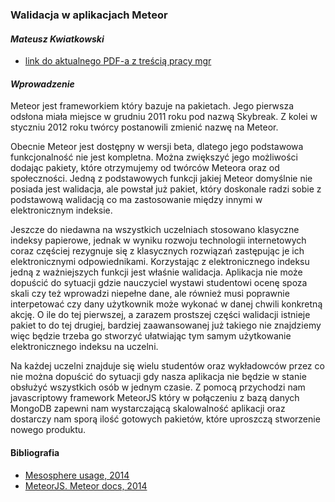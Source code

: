 ### Walidacja w aplikacjach Meteor
#### *Mateusz Kwiatkowski*

* [link do aktualnego PDF-a z treścią pracy mgr](https://github.com/Flover/praca_magisterska/raw/master/magisterka.pdf)

#### *Wprowadzenie*
Meteor jest frameworkiem który bazuje na pakietach. Jego pierwsza odsłona miała miejsce w grudniu 2011 roku pod nazwą Skybreak.
Z kolei w styczniu 2012 roku twórcy postanowili zmienić nazwę na Meteor.

Obecnie Meteor jest dostępny w wersji beta, dlatego jego
podstawowa funkcjonalność nie jest kompletna. Można zwiększyć jego możliwości dodając pakiety, które otrzymujemy
od twórców Meteora oraz od społeczności.
Jedną z podstawowych funkcji jakiej Meteor domyślnie nie posiada jest walidacja, ale powstał już pakiet, który doskonale radzi
sobie z podstawową walidacją co ma zastosowanie między innymi w elektronicznym indeksie.

Jeszcze do niedawna na wszystkich uczelniach stosowano klasyczne indeksy
papierowe, jednak w wyniku rozwoju technologii internetowych coraz częściej
rezygnuje się z klasycznych rozwiązań zastępując je ich elektronicznymi odpowiednikami.
Korzystając z elektronicznego indeksu jedną z ważniejszych funkcji jest właśnie walidacja. Aplikacja nie może dopuścić do
sytuacji gdzie nauczyciel wystawi studentowi ocenę spoza skali czy też wprowadzi niepełne dane, ale również musi
poprawnie interpetować czy dany użytkownik może wykonać w danej chwili konkretną akcję. O ile do tej pierwszej, a zarazem prostszej części
walidacji istnieje pakiet to do tej drugiej, bardziej zaawansowanej już takiego nie znajdziemy więc będzie trzeba go stworzyć ułatwiając tym samym
użytkowanie elektronicznego indeksu na uczelni.

Na każdej uczelni znajduje się wielu studentów oraz wykładowców przez co nie można dopuścić do sytuacji gdy nasza
aplikacja nie będzie w stanie obsłużyć wszystkich osób w jednym czasie. Z pomocą przychodzi nam javascriptowy
framework MeteorJS który w połączeniu z bazą danych MongoDB zapewni nam wystarczającą skalowalność
aplikacji oraz dostarczy nam sporą ilość gotowych pakietów, które uproszczą stworzenie nowego produktu.

#### Bibliografia

* [Mesosphere usage, 2014](https://github.com/copleykj/Mesosphere)
* [MeteorJS. Meteor docs, 2014](http://docs.meteor.com/)
